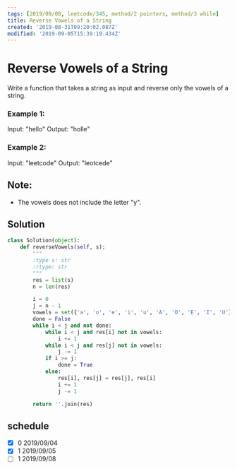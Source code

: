 ```yaml
---
tags: [2019/09/08, leetcode/345, method/2 pointers, method/3 while]
title: Reverse Vowels of a String
created: '2019-08-31T09:20:02.087Z'
modified: '2019-09-05T15:39:19.434Z'
---
```


# Reverse Vowels of a String

Write a function that takes a string as input and reverse only the vowels of a string.

### Example 1:

Input: "hello"
Output: "holle"

### Example 2:

Input: "leetcode"
Output: "leotcede"

## Note:

* The vowels does not include the letter "y".

## Solution

```python
class Solution(object):
    def reverseVowels(self, s):
        """
        :type s: str
        :rtype: str
        """
        res = list(s)
        n = len(res)

        i = 0
        j = n - 1
        vowels = set({'a', 'o', 'e', 'i', 'u', 'A', 'O', 'E', 'I', 'U'})
        done = False
        while i < j and not done:
            while i < j and res[i] not in vowels:
                i += 1
            while i < j and res[j] not in vowels:
                j -= 1
            if i >= j:
                done = True
            else:
                res[i], res[j] = res[j], res[i]
                i += 1
                j -= 1

        return ''.join(res)
```

## schedule

* [x] 0 2019/09/04
* [x] 1 2019/09/05
* [ ] 1 2019/09/08
